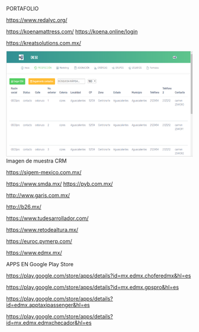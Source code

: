 PORTAFOLIO

https://www.redalyc.org/

https://koenamattress.com/
https://koena.online/login

https://kreatsolutions.com.mx/

![Screenshot](Captura.PNG)
Imagen de muestra CRM 

https://sigem-mexico.com.mx/

https://www.smda.mx/
https://pyb.com.mx/

http://www.garis.com.mx/

http://b26.mx/

https://www.tudesarrollador.com/

https://www.retodealtura.mx/

https://euroc.pymerp.com/

https://www.edmx.mx/

APPS EN Google Play Store

https://play.google.com/store/apps/details?id=mx.edmx.choferedmx&hl=es

https://play.google.com/store/apps/details?id=mx.edmx.gpspro&hl=es

https://play.google.com/store/apps/details?id=edmx.apptaxipassenger&hl=es

https://play.google.com/store/apps/details?id=mx.edmx.edmxchecador&hl=es
